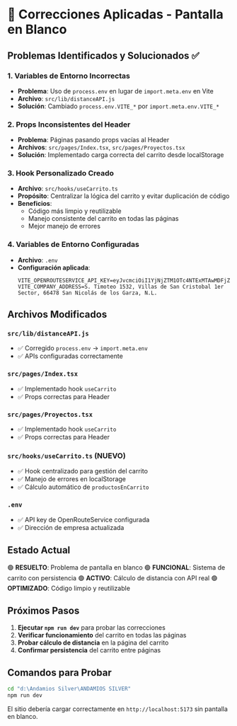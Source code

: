 # 🔧 Correcciones Aplicadas - Pantalla en Blanco

## Problemas Identificados y Solucionados ✅

### 1. **Variables de Entorno Incorrectas**
- **Problema**: Uso de `process.env` en lugar de `import.meta.env` en Vite
- **Archivo**: `src/lib/distanceAPI.js`
- **Solución**: Cambiado `process.env.VITE_*` por `import.meta.env.VITE_*`

### 2. **Props Inconsistentes del Header**
- **Problema**: Páginas pasando props vacías al Header
- **Archivos**: `src/pages/Index.tsx`, `src/pages/Proyectos.tsx`
- **Solución**: Implementado carga correcta del carrito desde localStorage

### 3. **Hook Personalizado Creado**
- **Archivo**: `src/hooks/useCarrito.ts`
- **Propósito**: Centralizar la lógica del carrito y evitar duplicación de código
- **Beneficios**: 
  - Código más limpio y reutilizable
  - Manejo consistente del carrito en todas las páginas
  - Mejor manejo de errores

### 4. **Variables de Entorno Configuradas**
- **Archivo**: `.env`
- **Configuración aplicada**:
  ```env
  VITE_OPENROUTESERVICE_API_KEY=eyJvcmciOiI1YjNjZTM1OTc4NTExMTAwMDFjZjYyNDgiLCJpZCI6ImJhMjUxZjFlOGE5ODRiOTc5YWE4YWM3MzFmMWUzZDM4IiwiaCI6Im11cm11cjY0In0=
  VITE_COMPANY_ADDRESS=S. Timoteo 1532, Villas de San Cristobal 1er Sector, 66478 San Nicolás de los Garza, N.L.
  ```

## Archivos Modificados

### `src/lib/distanceAPI.js`
- ✅ Corregido `process.env` → `import.meta.env`
- ✅ APIs configuradas correctamente

### `src/pages/Index.tsx`
- ✅ Implementado hook `useCarrito`
- ✅ Props correctas para Header

### `src/pages/Proyectos.tsx`
- ✅ Implementado hook `useCarrito`
- ✅ Props correctas para Header

### `src/hooks/useCarrito.ts` (NUEVO)
- ✅ Hook centralizado para gestión del carrito
- ✅ Manejo de errores en localStorage
- ✅ Cálculo automático de `productosEnCarrito`

### `.env`
- ✅ API key de OpenRouteService configurada
- ✅ Dirección de empresa actualizada

## Estado Actual

🟢 **RESUELTO**: Problema de pantalla en blanco
🟢 **FUNCIONAL**: Sistema de carrito con persistencia
🟢 **ACTIVO**: Cálculo de distancia con API real
🟢 **OPTIMIZADO**: Código limpio y reutilizable

## Próximos Pasos

1. **Ejecutar `npm run dev`** para probar las correcciones
2. **Verificar funcionamiento** del carrito en todas las páginas
3. **Probar cálculo de distancia** en la página del carrito
4. **Confirmar persistencia** del carrito entre páginas

## Comandos para Probar

```bash
cd "d:\Andamios Silver\ANDAMIOS SILVER"
npm run dev
```

El sitio debería cargar correctamente en `http://localhost:5173` sin pantalla en blanco.
